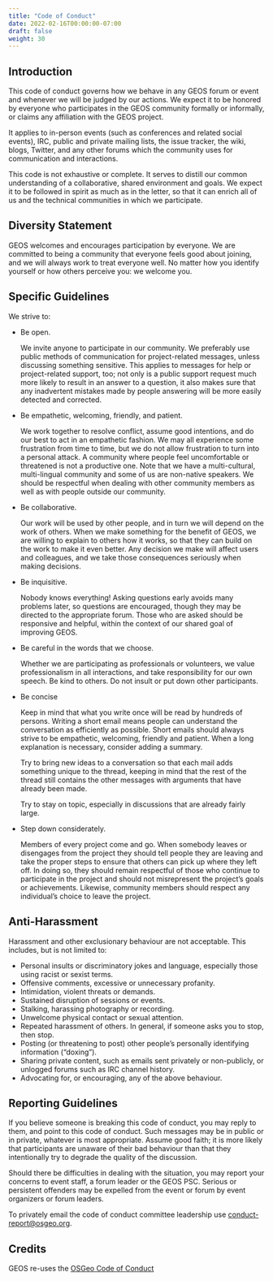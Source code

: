 ```yaml
---
title: "Code of Conduct"
date: 2022-02-16T00:00:00-07:00
draft: false
weight: 30
---
```



## Introduction

This code of conduct governs how we behave in any GEOS forum or event and whenever we will be judged by our actions. We expect it to be honored by everyone who participates in the GEOS community formally or informally, or claims any affiliation with the GEOS project.

It applies to in-person events (such as conferences and related social events), IRC, public and private mailing lists, the issue tracker, the wiki, blogs, Twitter, and any other forums which the community uses for communication and interactions.

This code is not exhaustive or complete. It serves to distill our common understanding of a collaborative, shared environment and goals. We expect it to be followed in spirit as much as in the letter, so that it can enrich all of us and the technical communities in which we participate.

## Diversity Statement

GEOS welcomes and encourages participation by everyone. We are committed to being a community that everyone feels good about joining, and we will always work to treat everyone well. No matter how you identify yourself or how others perceive you: we welcome you.

## Specific Guidelines

We strive to:

* Be open.

  We invite anyone to participate in our community. We preferably use public methods of communication for project-related messages, unless discussing something sensitive. This applies to messages for help or project-related support, too; not only is a public support request much more likely to result in an answer to a question, it also makes sure that any inadvertent mistakes made by people answering will be more easily detected and corrected.

* Be empathetic, welcoming, friendly, and patient.

  We work together to resolve conflict, assume good intentions, and do our best to act in an empathetic fashion. We may all experience some frustration from time to time, but we do not allow frustration to turn into a personal attack. A community where people feel uncomfortable or threatened is not a productive one. Note that we have a multi-cultural, multi-lingual community and some of us are non-native speakers. We should be respectful when dealing with other community members as well as with people outside our community.

* Be collaborative.

  Our work will be used by other people, and in turn we will depend on the work of others. When we make something for the benefit of GEOS, we are willing to explain to others how it works, so that they can build on the work to make it even better. Any decision we make will affect users and colleagues, and we take those consequences seriously when making decisions.

* Be inquisitive.

  Nobody knows everything! Asking questions early avoids many problems later, so questions are encouraged, though they may be directed to the appropriate forum. Those who are asked should be responsive and helpful, within the context of our shared goal of improving GEOS.

* Be careful in the words that we choose.

  Whether we are participating as professionals or volunteers, we value professionalism in all interactions, and take responsibility for our own speech. Be kind to others. Do not insult or put down other participants.

* Be concise

  Keep in mind that what you write once will be read by hundreds of persons. Writing a short email means people can understand the conversation as efficiently as possible. Short emails should always strive to be empathetic, welcoming, friendly and patient. When a long explanation is necessary, consider adding a summary.

  Try to bring new ideas to a conversation so that each mail adds something unique to the thread, keeping in mind that the rest of the thread still contains the other messages with arguments that have already been made.

  Try to stay on topic, especially in discussions that are already fairly large.

* Step down considerately.

  Members of every project come and go. When somebody leaves or disengages from the project they should tell people they are leaving and take the proper steps to ensure that others can pick up where they left off. In doing so, they should remain respectful of those who continue to participate in the project and should not misrepresent the project’s goals or achievements. Likewise, community members should respect any individual’s choice to leave the project.

## Anti-Harassment

Harassment and other exclusionary behaviour are not acceptable. This includes, but is not limited to:

* Personal insults or discriminatory jokes and language, especially those using racist or sexist terms.
* Offensive comments, excessive or unnecessary profanity.
* Intimidation, violent threats or demands.
* Sustained disruption of sessions or events.
* Stalking, harassing photography or recording.
* Unwelcome physical contact or sexual attention.
* Repeated harassment of others. In general, if someone asks you to stop, then stop.
* Posting (or threatening to post) other people’s personally identifying information (“doxing”).
* Sharing private content, such as emails sent privately or non-publicly, or unlogged forums such as IRC channel history.
* Advocating for, or encouraging, any of the above behaviour.

## Reporting Guidelines

If you believe someone is breaking this code of conduct, you may reply to them, and point to this code of conduct. Such messages may be in public or in private, whatever is most appropriate. Assume good faith; it is more likely that participants are unaware of their bad behaviour than that they intentionally try to degrade the quality of the discussion.

Should there be difficulties in dealing with the situation, you may report your concerns to event staff, a forum leader or the GEOS PSC. Serious or persistent offenders may be expelled from the event or forum by event organizers or forum leaders.

To privately email the code of conduct committee leadership use conduct-report@osgeo.org.

## Credits

GEOS re-uses the [OSGeo Code of Conduct](https://www.osgeo.org/resources/osgeo-code-of-conduct/)
